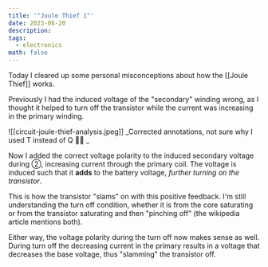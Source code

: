 ```yaml
---
title: '"Joule Thief 1"'
date: 2023-06-20
description: 
tags:
  - electronics
math: false
---
```


Today I cleared up some personal misconceptions about how the [[Joule Thief]] works. 

Previously I had the induced voltage of the "secondary" winding wrong, as I thought it helped to turn off the transistor while the current was increasing in the primary winding.

![[circuit-joule-thief-analysis.jpeg]]
_Corrected annotations, not sure why I used T instead of Q 🤷‍♂ _

Now I added the correct voltage polarity to the induced secondary voltage during ②, increasing current through the primary coil. The voltage is induced such that it **adds** to the battery voltage, _further turning on the transistor_. 

This is how the transistor "slams" on with this positive feedback. I'm still understanding the turn off condition, whether it is from the core saturating or from the transistor saturating and then "pinching off" (the wikipedia article mentions both). 

Either way, the voltage polarity during the turn off now makes sense as well. During turn off the decreasing current in the primary results in a voltage that decreases the base voltage, thus "slamming" the transistor off.
